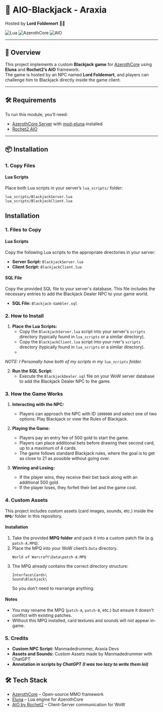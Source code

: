 # 🎲 AIO-Blackjack - Araxia

Hosted by **Lord Foldemort** 🧙‍♂️  

![Lua](https://img.shields.io/badge/Lua-5.1-blue.svg)
![AzerothCore](https://img.shields.io/badge/AzerothCore-Eluna-green)
![AIO](https://img.shields.io/badge/Uses-Rochet2%20AIO-blueviolet)

---

## 📖 Overview

This project implements a custom **Blackjack game** for [AzerothCore](https://www.azerothcore.org/) using **Eluna** and **Rochet2’s AIO** framework.  
The game is hosted by an NPC named **Lord Foldemort**, and players can challenge him to Blackjack directly inside the game client.

---

## 🛠 Requirements

To run this module, you’ll need:

- [AzerothCore Server](https://www.azerothcore.org/) with [mod-eluna](https://github.com/azerothcore/mod-eluna) installed  
- [Rochet2 AIO](https://github.com/Rochet2/AIO)  

---

## 📦 Installation

### 1. Copy Files

#### Lua Scripts
Place both Lua scripts in your server’s `lua_scripts/` folder:

```
lua_scripts/BlackjackServer.lua
lua_scripts/BlackjackClient.lua
```


## Installation

### 1. Files to Copy

#### Lua Scripts

Copy the following Lua scripts to the appropriate directories in your server:

- **Server Script:** `BlackjackServer.lua`
- **Client Script:** `BlackjackClient.lua`

#### SQL File

Copy the provided SQL file to your server's database. This file includes the necessary entries to add the Blackjack Dealer NPC to your game world.

- **SQL File:** `Blackjack-Gambler.sql`

### 2. How to Install

1. **Place the Lua Scripts:**
   - Copy the `BlackjackServer.lua` script into your server's `scripts` directory (typically found in `lua_scripts` or a similar directory).
   - Copy the `BlackjackClient.lua` script into your rver's `scripts` directory (typically found in `lua_scripts` or a similar directory).
   - 
*NOTE: I Personally have both of my scripts in my `lua_scripts` folder.*


2. **Run the SQL Script:**
   - Execute the `BlackjackDealer.sql` file on your WoW server database to add the Blackjack Dealer NPC to the game.

### 3. How the Game Works

1. **Interacting with the NPC:**
   - Players can approach the NPC with ID `1000000` and select one of two options: Play Blackjack or view the Rules of Blackjack.
   
2. **Playing the Game:**
   - Players pay an entry fee of 500 gold to start the game.
   - Players can place additional bets before drawing their second card, up to a maximum of 4 cards.
   - The game follows standard Blackjack rules, where the goal is to get as close to 21 as possible without going over.
   
3. **Winning and Losing:**
   - If the player wins, they receive their bet back along with an additional 500 gold.
   - If the player loses, they forfeit their bet and the game cost.

### 4. Custom Assets

This project includes custom assets (card images, sounds, etc.) inside the **`MPQ/`** folder in this repository.  

#### Installation
1. Take the provided **MPQ folder** and pack it into a custom patch file (e.g. `patch-A.MPQ`).  
2. Place the MPQ into your WoW client’s `Data` directory.  
   ~~~
   World of Warcraft\Data\patch-A.MPQ
   ~~~
3. The MPQ already contains the correct directory structure:  
   ~~~
   Interface\Cards\
   Sound\Blackjack\
   ~~~
   So you don’t need to rearrange anything.

#### Notes
- You may rename the MPQ (`patch-A`, `patch-B`, etc.) but ensure it doesn’t conflict with existing patches.  
- Without this MPQ installed, card textures and sounds will not appear in-game.  




### 5. Credits

- **Custom NPC Script:** Manmadedrummer, Araxia Devs
- **Assets and Sounds:** Custom Assets made by Manmadedrummer with ChatGPT
- **Annotation in scripts by _ChatGPT (I was too lazy to write them lol)_**

## 🛠 Tech Stack

- [AzerothCore](https://www.azerothcore.org/) – Open-source MMO framework
- [Eluna](https://github.com/azerothcore/mod-eluna) – Lua engine for AzerothCore
- [AIO by Rochet2](https://github.com/Rochet2/AIO) – Client-Server communication for WoW


